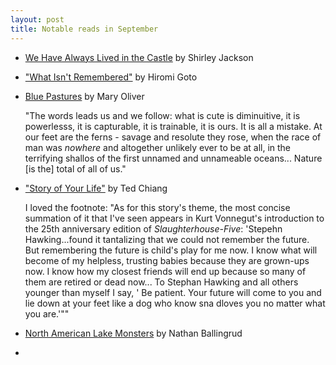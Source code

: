 ```yaml
---
layout: post
title: Notable reads in September
---
```


* [We Have Always Lived in the Castle]() by Shirley Jackson

* ["What Isn't Remembered"](http://www.nature.com/nature/journal/v479/n7374/full/479562a.html) by Hiromi Goto

* [Blue Pastures]() by Mary Oliver

	"The words leads us and we follow: what is cute is diminuitive, it is powerlesss, it is capturable, it is trainable, it is ours. It is all a mistake. At our feet are the ferns - savage and resolute they rose, when the race of man was *nowhere* and altogether unlikely ever to be at all, in the terrifying shallos of the first unnamed and unnameable oceans... Nature [is the] total of all of us."	

* ["Story of Your Life"]() by Ted Chiang

	I loved the footnote: "As for this story's theme, the most concise summation of it that I've seen appears in Kurt Vonnegut's introduction to the 25th anniversary edition of *Slaughterhouse-Five*: 'Stepehn Hawking...found it tantalizing that we could not remember the future. But remembering the future is child's play for me now. I know what will become of my helpless, trusting babies because they are grown-ups now. I know how my closest friends will end up because so many of them are retired or dead now... To Stephan Hawking and all others younger than myself I say, ' Be patient. Your future will come to you and lie down at your feet like a dog who know sna dloves you no matter what you are.'""	

* [North American Lake Monsters]() by Nathan Ballingrud

*	